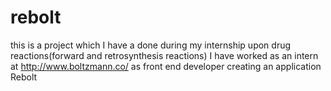 # rebolt

this is a project which I have a done during my internship upon drug reactions(forward and retrosynthesis reactions)
I have worked as an intern at http://www.boltzmann.co/ as front end developer creating an application Rebolt
